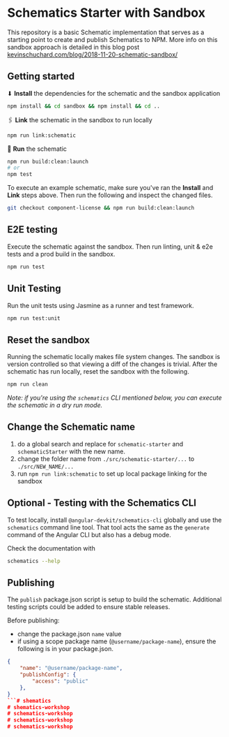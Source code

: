 # Schematics Starter with Sandbox

This repository is a basic Schematic implementation that serves as a starting point to create and publish Schematics to NPM. More info on this sandbox approach is detailed in this blog post [kevinschuchard.com/blog/2018-11-20-schematic-sandbox/](https://www.kevinschuchard.com/blog/2018-11-20-schematic-sandbox/)

## Getting started

⬇ **Install** the dependencies for the schematic and the sandbox application

```bash
npm install && cd sandbox && npm install && cd ..
```

🖇 **Link** the schematic in the sandbox to run locally

```bash
npm run link:schematic
```

🏃 **Run** the schematic

```bash
npm run build:clean:launch
# or
npm test
```

To execute an example schematic, make sure you've ran the **Install** and **Link** steps above. Then run the following and inspect the changed files.

```bash
git checkout component-license && npm run build:clean:launch
```

## E2E testing

Execute the schematic against the sandbox. Then run linting, unit & e2e tests and a prod build in the sandbox.

```bash
npm run test
```

## Unit Testing

Run the unit tests using Jasmine as a runner and test framework.

```bash
npm run test:unit
```

## Reset the sandbox

Running the schematic locally makes file system changes. The sandbox is version controlled so that viewing a diff of the changes is trivial. After the schematic has run locally, reset the sandbox with the following.

```bash
npm run clean
```

_Note: if you're using the `schematics` CLI mentioned below, you can execute the schematic in a dry run mode._

## Change the Schematic name

1. do a global search and replace for `schematic-starter` and `schematicStarter` with the new name.
2. change the folder name from `./src/schematic-starter/...` to `./src/NEW_NAME/...`
3. run `npm run link:schematic` to set up local package linking for the sandbox

## Optional - Testing with the Schematics CLI

To test locally, install `@angular-devkit/schematics-cli` globally and use the `schematics` command line tool. That tool acts the same as the `generate` command of the Angular CLI but also has a debug mode.

Check the documentation with

```bash
schematics --help
```

## Publishing

The `publish` package.json script is setup to build the schematic. Additional testing scripts could be added to ensure stable releases.

Before publishing:

- change the package.json `name` value
- if using a scope package name (`@username/package-name`), ensure the following is in your package.json.

```json
{
    "name": "@username/package-name",
    "publishConfig": {
        "access": "public"
    },
}
```# shematics
# shematics-workshop
# schematics-workshop
# schematics-workshop
# schematics-workshop
